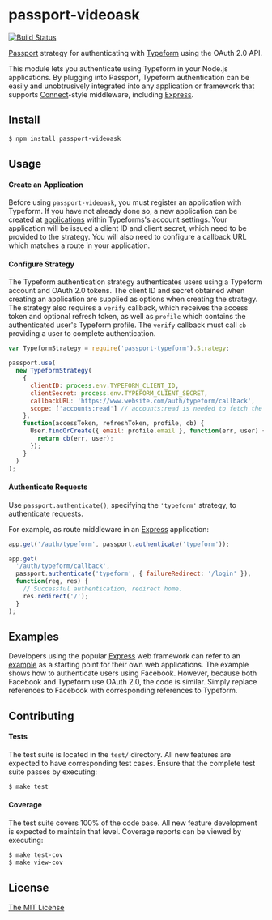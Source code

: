 # passport-videoask
[![Build Status](https://travis-ci.com/picsoung/passport-videoask.svg?branch=master)](https://travis-ci.com/picsoung/passport-videoask)

[Passport](http://passportjs.org/) strategy for authenticating with [Typeform](https://www.typeform.com/)
using the OAuth 2.0 API.

This module lets you authenticate using Typeform in your Node.js applications.
By plugging into Passport, Typeform authentication can be easily and
unobtrusively integrated into any application or framework that supports
[Connect](http://www.senchalabs.org/connect/)-style middleware, including
[Express](http://expressjs.com/).

## Install

```bash
$ npm install passport-videoask
```

## Usage

#### Create an Application

Before using `passport-videoask`, you must register an application with Typeform.
If you have not already done so, a new application can be created at
[applications](https://admin.typeform.com/account#/section/apps) within
Typeforms's account settings. Your application will be issued a client ID and client
secret, which need to be provided to the strategy. You will also need to
configure a callback URL which matches a route in your application.

#### Configure Strategy

The Typeform authentication strategy authenticates users using a Typeform account
and OAuth 2.0 tokens. The client ID and secret obtained when creating an
application are supplied as options when creating the strategy. The strategy
also requires a `verify` callback, which receives the access token and optional
refresh token, as well as `profile` which contains the authenticated user's
Typeform profile. The `verify` callback must call `cb` providing a user to
complete authentication.

```js
var TypeformStrategy = require('passport-typeform').Strategy;

passport.use(
  new TypeformStrategy(
    {
      clientID: process.env.TYPEFORM_CLIENT_ID,
      clientSecret: process.env.TYPEFORM_CLIENT_SECRET,
      callbackURL: 'https://www.website.com/auth/typeform/callback',
      scope: ['accounts:read'] // accounts:read is needed to fetch the user's profile, together with any other scope that you require
    },
    function(accessToken, refreshToken, profile, cb) {
      User.findOrCreate({ email: profile.email }, function(err, user) {
        return cb(err, user);
      });
    }
  )
);
```

#### Authenticate Requests

Use `passport.authenticate()`, specifying the `'typeform'` strategy, to
authenticate requests.

For example, as route middleware in an [Express](http://expressjs.com/)
application:

```js
app.get('/auth/typeform', passport.authenticate('typeform'));

app.get(
  '/auth/typeform/callback',
  passport.authenticate('typeform', { failureRedirect: '/login' }),
  function(req, res) {
    // Successful authentication, redirect home.
    res.redirect('/');
  }
);
```

## Examples

Developers using the popular [Express](http://expressjs.com/) web framework can
refer to an [example](https://github.com/passport/express-4.x-facebook-example)
as a starting point for their own web applications. The example shows how to
authenticate users using Facebook. However, because both Facebook and Typeform
use OAuth 2.0, the code is similar. Simply replace references to Facebook with
corresponding references to Typeform.

## Contributing

#### Tests

The test suite is located in the `test/` directory. All new features are
expected to have corresponding test cases. Ensure that the complete test suite
passes by executing:

```bash
$ make test
```

#### Coverage

The test suite covers 100% of the code base. All new feature development is
expected to maintain that level. Coverage reports can be viewed by executing:

```bash
$ make test-cov
$ make view-cov
```

## License

[The MIT License](http://opensource.org/licenses/MIT)
